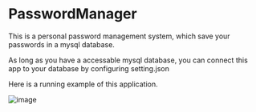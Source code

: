 # PasswordManager

This is a personal password management system, which save your passwords in a mysql database.

As long as you have a accessable mysql database, you can connect this app to your database by configuring setting.json

Here is a running example of this application.

![image](https://user-images.githubusercontent.com/57830705/215352002-00a3a751-b880-44bd-a09e-b23f4a561955.png)
